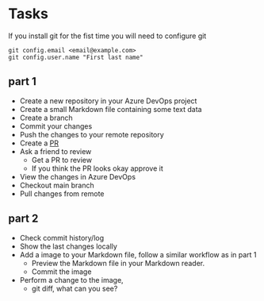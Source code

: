 # Tasks

If you install git for the fist time you will need to configure git

```shell
git config.email <email@example.com>
git config.user.name "First last name"
```

## part 1

- Create a new repository in your Azure DevOps project
- Create a small Markdown file containing some text data
- Create a branch
- Commit your changes
- Push the changes to your remote repository
- Create a [PR](https://docs.microsoft.com/en-us/azure/devops/repos/git/pull-requests?view=azure-devops)
- Ask a friend to review
  - Get a PR to review
  - If you think the PR looks okay approve it
- View the changes in Azure DevOps
- Checkout main branch
- Pull changes from remote

## part 2

- Check commit history/log
- Show the last changes locally
- Add a image to your Markdown file, follow a similar workflow as in part 1
  - Preview the Markdown file in your Markdown reader.
  - Commit the image
- Perform a change to the image,
  - git diff, what can you see?
